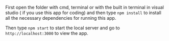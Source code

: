 First open the folder with cmd, terminal or with the built in terminal in visual studio ( if you use this app for coding) and then type `npm install` to install all the necessary dependencies for running this app.

Then type `npm start` to start the local server and go to `http://localhost:3000` to view the app.
